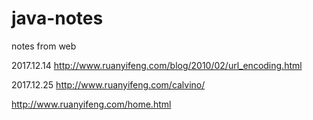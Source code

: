 # java-notes
notes from web

2017.12.14
http://www.ruanyifeng.com/blog/2010/02/url_encoding.html

2017.12.25
http://www.ruanyifeng.com/calvino/

http://www.ruanyifeng.com/home.html
